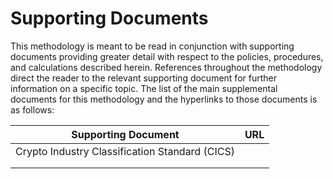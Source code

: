 # Supporting Documents

This methodology is meant to be read in conjunction with supporting documents providing greater detail with respect to the policies, procedures, and calculations described herein. References throughout the methodology direct the reader to the relevant supporting document for further information on a specific topic. The list of the main supplemental documents for this methodology and the hyperlinks to those documents is as follows:

|               Supporting Document              | URL |
| :--------------------------------------------: | :-: |
| Crypto Industry Classification Standard (CICS) |     |
|                                                |     |
|                                                |     |

